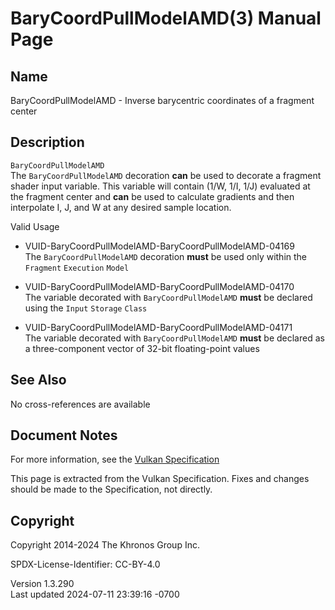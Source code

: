 # BaryCoordPullModelAMD(3) Manual Page

## Name

BaryCoordPullModelAMD - Inverse barycentric coordinates of a fragment
center



## <a href="#_description" class="anchor"></a>Description

`BaryCoordPullModelAMD`  
The `BaryCoordPullModelAMD` decoration **can** be used to decorate a
fragment shader input variable. This variable will contain (1/W, 1/I,
1/J) evaluated at the fragment center and **can** be used to calculate
gradients and then interpolate I, J, and W at any desired sample
location.

Valid Usage

- <a href="#VUID-BaryCoordPullModelAMD-BaryCoordPullModelAMD-04169"
  id="VUID-BaryCoordPullModelAMD-BaryCoordPullModelAMD-04169"></a>
  VUID-BaryCoordPullModelAMD-BaryCoordPullModelAMD-04169  
  The `BaryCoordPullModelAMD` decoration **must** be used only within
  the `Fragment` `Execution` `Model`

- <a href="#VUID-BaryCoordPullModelAMD-BaryCoordPullModelAMD-04170"
  id="VUID-BaryCoordPullModelAMD-BaryCoordPullModelAMD-04170"></a>
  VUID-BaryCoordPullModelAMD-BaryCoordPullModelAMD-04170  
  The variable decorated with `BaryCoordPullModelAMD` **must** be
  declared using the `Input` `Storage` `Class`

- <a href="#VUID-BaryCoordPullModelAMD-BaryCoordPullModelAMD-04171"
  id="VUID-BaryCoordPullModelAMD-BaryCoordPullModelAMD-04171"></a>
  VUID-BaryCoordPullModelAMD-BaryCoordPullModelAMD-04171  
  The variable decorated with `BaryCoordPullModelAMD` **must** be
  declared as a three-component vector of 32-bit floating-point values

## <a href="#_see_also" class="anchor"></a>See Also

No cross-references are available

## <a href="#_document_notes" class="anchor"></a>Document Notes

For more information, see the <a
href="https://registry.khronos.org/vulkan/specs/1.3-extensions/html/vkspec.html#BaryCoordPullModelAMD"
target="_blank" rel="noopener">Vulkan Specification</a>

This page is extracted from the Vulkan Specification. Fixes and changes
should be made to the Specification, not directly.

## <a href="#_copyright" class="anchor"></a>Copyright

Copyright 2014-2024 The Khronos Group Inc.

SPDX-License-Identifier: CC-BY-4.0

Version 1.3.290  
Last updated 2024-07-11 23:39:16 -0700
